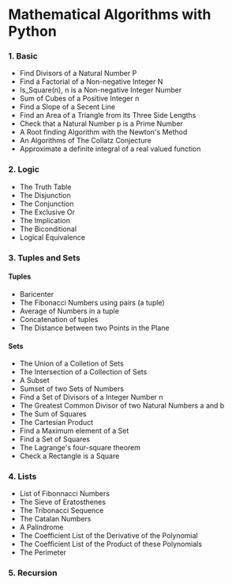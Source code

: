 # Mathematical Algorithms with Python

### 1. Basic
- Find Divisors of a Natural Number P
- Find a Factorial of a Non-negative Integer N
- Is_Square(n), n is a Non-negative Integer Number
- Sum of Cubes of a Positive Integer n
- Find a Slope of a Secent Line
- Find an Area of a Triangle from its Three Side Lengths
- Check that a Natural Number p is a Prime Number
- A Root finding Algorithm with the Newton's Method
- An Algorithms of The Collatz Conjecture
- Approximate a definite integral of a real valued function

### 2. Logic
- The Truth Table
- The Disjunction
- The Conjunction
- The Exclusive Or
- The Implication
- The Biconditional
- Logical Equivalence

### 3. Tuples and Sets
#### Tuples
- Baricenter
- The Fibonacci Numbers using pairs (a tuple)
- Average of Numbers in a tuple
- Concatenation of tuples
- The Distance between two Points in the Plane

#### Sets
- The Union of a Colletion of Sets
- The Intersection of a Collection of Sets
- A Subset
- Sumset of two Sets of Numbers
- Find a Set of Divisors of a Integer Number n
- The Greatest Common Divisor of two Natural Numbers a and b
- The Sum of Squares
- The Cartesian Product
- Find a Maximum element of a Set
- Find a Set of Squares
- The Lagrange's four-square theorem
- Check a Rectangle is a Square

### 4. Lists
- List of Fibonnacci Numbers
- The Sieve of Eratosthenes
- The Tribonacci Sequence
- The Catalan Numbers
- A Palindrome
- The Coefficient List of the Derivative of the Polynomial
- The Coefficient List of the Product of these Polynomials
- The Perimeter

### 5. Recursion










